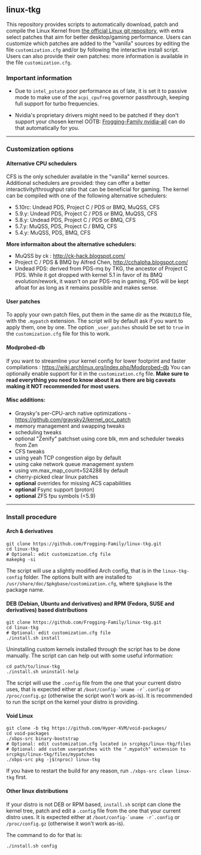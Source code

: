 ## linux-tkg

This repository provides scripts to automatically download, patch and compile the Linux Kernel from [the official Linux git repository](https://git.kernel.org/pub/scm/linux/kernel/git/stable/linux.git), with extra select patches that aim for better desktop/gaming performance. Users can customize which patches are added to the "vanilla" sources by editing the file `customization.cfg` and/or by following the interactive install script. Users can also provide their own patches: more information is available in the file `customization.cfg`.

### Important information

- Due to `intel_pstate` poor performance as of late, it is set it to passive mode to make use of the `acpi_cpufreq` governor passthrough, keeping full support for turbo frequencies.

- Nvidia's proprietary drivers might need to be patched if they don't support your chosen kernel OOTB: [Frogging-Family nvidia-all](https://github.com/Frogging-Family/nvidia-all) can do that automatically for you.

---------------------
### Customization options
#### Alternative CPU schedulers

CFS is the only scheduler available in the "vanilla" kernel sources. Additional schedulers are provided: they can offer a better interactivity/throughput ratio that can be beneficial for gaming. The kernel can be compiled with one of the following alternative schedulers:
- 5.10rc: Undead PDS, Project C / PDS or BMQ, MuQSS, CFS
- 5.9.y: Undead PDS, Project C / PDS or BMQ, MuQSS, CFS
- 5.8.y: Undead PDS, Project C / PDS or BMQ, CFS
- 5.7.y: MuQSS, PDS, Project C / BMQ, CFS
- 5.4.y: MuQSS, PDS, BMQ, CFS

**More informaiton about the alternative schedulers:**
- MuQSS by ck : http://ck-hack.blogspot.com/
- Project C / PDS & BMQ by Alfred Chen, http://cchalpha.blogspot.com/
- Undead PDS: derived from PDS-mq by TKG, the ancestor of Project C PDS. While it got dropped with kernel 5.1 in favor of its BMQ evolution/rework, it wasn't on par PDS-mq in gaming, PDS will be kept afloat for as long as it remains possible and makes sense.

#### User patches

To apply your own patch files, put them in the same dir as the `PKGBUILD` file, with the `.mypatch` extension. The script will by default ask if you want to apply them, one by one. The option `_user_patches` should be set to `true` in the `customization.cfg` file for this to work.
#### Modprobed-db

If you want to streamline your kernel config for lower footprint and faster compilations : https://wiki.archlinux.org/index.php/Modprobed-db
You can optionally enable support for it in the `customization.cfg` file. **Make sure to read everything you need to know about it as there are big caveats making it NOT recommended for most users**.

#### Misc additions:
- Graysky's per-CPU-arch native optimizations - https://github.com/graysky2/kernel_gcc_patch
- memory management and swapping tweaks
- scheduling tweaks
- optional "Zenify" patchset using core blk, mm and scheduler tweaks from Zen
- CFS tweaks
- using yeah TCP congestion algo by default
- using cake network queue management system
- using vm.max_map_count=524288 by default
- cherry-picked clear linux patches
- **optional** overrides for missing ACS capabilities
- **optional** Fsync support (proton)
- **optional** ZFS fpu symbols (<5.9)

-------------
### Install procedure

#### Arch & derivatives
```
git clone https://github.com/Frogging-Family/linux-tkg.git
cd linux-tkg
# Optional: edit customization.cfg file
makepkg -si
```
The script will use a slightly modified Arch config, that is in the `linux-tkg-config` folder. The options built with are installed to `/usr/share/doc/$pkgbase/customization.cfg`, where `$pkgbase` is the package name.



#### DEB (Debian, Ubuntu and derivatives) and RPM (Fedora, SUSE and derivatives) based distributions
```
git clone https://github.com/Frogging-Family/linux-tkg.git
cd linux-tkg
# Optional: edit customization.cfg file
./install.sh install
```
Uninstalling custom kernels installed through the script has to be done 
manually. The script can can help out with some useful information:
```
cd path/to/linux-tkg
./install.sh uninstall-help
```
The script will use the `.config` file from the one that your current distro uses, that is expected either at ``/boot/config-`uname -r`.config`` or ``/proc/config.gz`` (otherwise the script won't work as-is). It is recommended to run the script on the kernel your distro is providing.

#### Void Linux
```
git clone -b tkg https://github.com/Hyper-KVM/void-packages/
cd void-packages
./xbps-src binary-bootstrap
# Optional: edit customization.cfg located in srcpkgs/linux-tkg/files
# Optional: add custom userpatches with the ".mypatch" extension to srcpkgs/linux-tkg/files/mypatches
./xbps-src pkg -j$(nproc) linux-tkg
```
If you have to restart the build for any reason, run `./xbps-src clean linux-tkg` first.

#### Other linux distributions
If your distro is not DEB or RPM based, `install.sh` script can clone the kernel tree, patch and edit a `.config` file from the one that your current distro uses. It is expected either at ``/boot/config-`uname -r`.config`` or ``/proc/config.gz`` (otherwise it won't work as-is).

The command to do for that is:
```
./install.sh config
```

